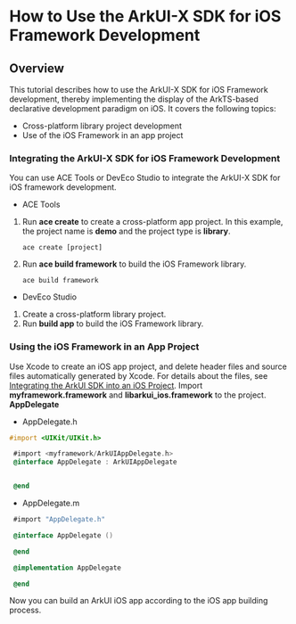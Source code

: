 # How to Use the ArkUI-X SDK for iOS Framework Development

## Overview
This tutorial describes how to use the ArkUI-X SDK for iOS Framework development, thereby implementing the display of the ArkTS-based declarative development paradigm on iOS. It covers the following topics:

* Cross-platform library project development
* Use of the iOS Framework in an app project

### Integrating the ArkUI-X SDK for iOS Framework Development
You can use ACE Tools or DevEco Studio to integrate the ArkUI-X SDK for iOS framework development.
* ACE Tools
1. Run **ace create** to create a cross-platform app project. In this example, the project name is **demo** and the project type is **library**.
    ```
    ace create [project]
    ```
2. Run **ace build framework** to build the iOS Framework library.
    ```
    ace build framework
    ```
* DevEco Studio
1. Create a cross-platform library project.
2. Run **build app** to build the iOS Framework library.

### Using the iOS Framework in an App Project

Use Xcode to create an iOS app project, and delete header files and source files automatically generated by Xcode. For details about the files, see [Integrating the ArkUI SDK into an iOS Project](https://gitee.com/arkui-x/docs/blob/master/en/application-dev/tutorial/how-to-integrate-arkui-into-ios.md). Import **myframework.framework** and **libarkui_ios.framework** to the project.
**AppDelegate**
* AppDelegate.h
```objective-c
#import <UIKit/UIKit.h>

 #import <myframework/ArkUIAppDelegate.h>
 @interface AppDelegate : ArkUIAppDelegate


 @end
```
* AppDelegate.m
```objective-c
 #import "AppDelegate.h"

 @interface AppDelegate ()

 @end

 @implementation AppDelegate

 @end
```

Now you can build an ArkUI iOS app according to the iOS app building process.
